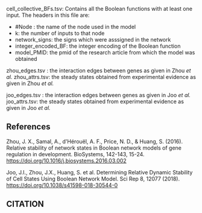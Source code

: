 cell_collective_BFs.tsv: Contains all the Boolean functions with at least one input. The headers in this file are:
- #Node : the name of the node used in the model
- k: the number of inputs to that node
- network_signs: the signs which were asssigned in the network
- integer_encoded_BF: the integer encoding of the Boolean function 
- model_PMID: the pmid of the research article from which the model was obtained

zhou_edges.tsv : the interaction edges between genes as given in Zhou *et al.*
zhou_attrs.tsv: the steady states obtained from experimental evidence as given in Zhou *et al.*

joo_edges.tsv : the interaction edges between genes as given in Joo *et al.*
joo_attrs.tsv: the steady states obtained from experimental evidence as given in Joo *et al.*

## References
Zhou, J. X., Samal, A., d'Hérouël, A. F., Price, N. D., & Huang, S. (2016). Relative stability of network states in Boolean network models of gene regulation in development. BioSystems, 142-143, 15-24. https://doi.org/10.1016/j.biosystems.2016.03.002

Joo, J.I., Zhou, J.X., Huang, S. et al. Determining Relative Dynamic Stability of Cell States Using Boolean Network Model. Sci Rep 8, 12077 (2018). https://doi.org/10.1038/s41598-018-30544-0

## CITATION
